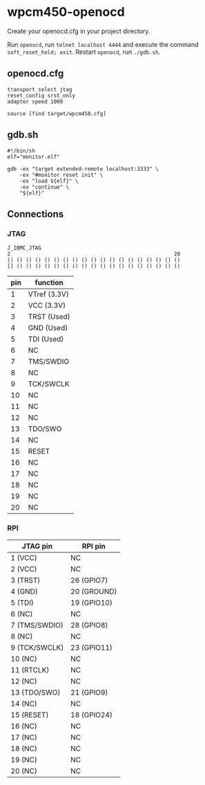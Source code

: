 # wpcm450-openocd

Create your openocd.cfg in your project directory.

Run `openocd`, run `telnet localhost 4444` and execute the command `soft_reset_hold; exit`.
Restart `openocd`, run `./gdb.sh`.

## openocd.cfg

```
transport select jtag
reset_config srst_only
adapter speed 1000

source [find target/wpcm450.cfg]
```

## gdb.sh

```
#!/bin/sh
elf="monitor.elf"

gdb -ex "target extended-remote localhost:3333" \
	-ex "#monitor reset init" \
	-ex "load ${elf}" \
	-ex "continue" \
	"${elf}"
```

## Connections

### JTAG

```
J_IBMC_JTAG
2                                                     20
() () () () () () () () () () () () () () () () () () ()
[] () () () () () () () () () () () () () () () () () ()
```

pin | function
----|----------------
1   | VTref (3.3V)
2   | VCC (3.3V)
3   | TRST (Used)
4   | GND (Used)
5   | TDI (Used)
6   | NC
7   | TMS/SWDIO
8   | NC
9   | TCK/SWCLK
10  | NC
11  | NC
12  | NC
13  | TDO/SWO
14  | NC
15  | RESET
16  | NC
17  | NC
18  | NC
19  | NC
20  | NC

### RPI

JTAG pin      | RPI pin
--------------|----------------
1 (VCC)       | NC
2 (VCC)       | NC
3 (TRST)      | 26 (GPIO7)
4 (GND)       | 20 (GROUND)
5 (TDI)       | 19 (GPIO10)
6 (NC)        | NC
7 (TMS/SWDIO) | 28 (GPIO8)
8 (NC)        | NC
9 (TCK/SWCLK) | 23 (GPIO11)
10 (NC)       | NC
11 (RTCLK)    | NC
12 (NC)       | NC
13 (TDO/SWO)  | 21 (GPIO9)
14 (NC)       | NC
15 (RESET)    | 18 (GPIO24)
16 (NC)       | NC
17 (NC)       | NC
18 (NC)       | NC
19 (NC)       | NC
20 (NC)       | NC